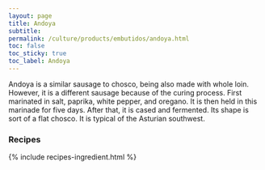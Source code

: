 ```yaml
---
layout: page
title: Andoya
subtitle: 
permalink: /culture/products/embutidos/andoya.html
toc: false
toc_sticky: true
toc_label: Andoya
---
```

Andoya is a similar sausage to chosco, being also made with whole loin. However, it is a different sausage because of the curing process. First marinated in salt, paprika, white pepper, and oregano. It is then held in this marinade for five days. After that, it is cased and fermented. Its shape is sort of a flat chosco. It is typical of the Asturian southwest.

### Recipes

{% include recipes-ingredient.html %}